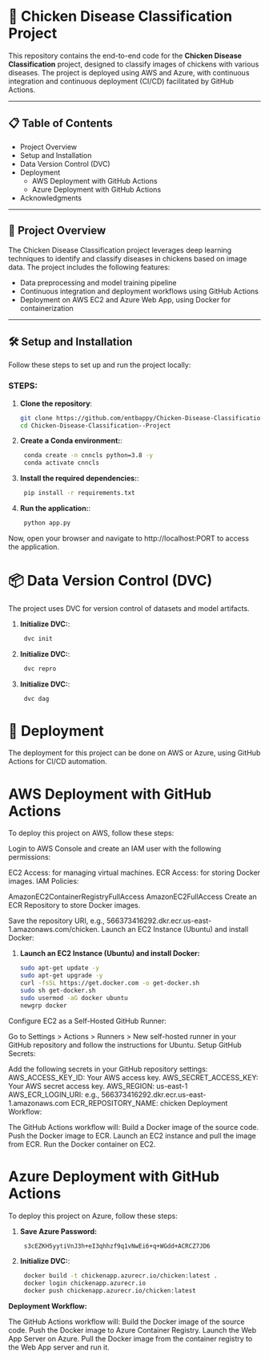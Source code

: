 # 🐔 Chicken Disease Classification Project

This repository contains the end-to-end code for the **Chicken Disease Classification** project, designed to classify images of chickens with various diseases. The project is deployed using AWS and Azure, with continuous integration and continuous deployment (CI/CD) facilitated by GitHub Actions.

---

## 📋 Table of Contents

- Project Overview
- Setup and Installation
- Data Version Control (DVC)
- Deployment
  - AWS Deployment with GitHub Actions
  - Azure Deployment with GitHub Actions
- Acknowledgments

---

## 📝 Project Overview

The Chicken Disease Classification project leverages deep learning techniques to identify and classify diseases in chickens based on image data. The project includes the following features:
- Data preprocessing and model training pipeline
- Continuous integration and deployment workflows using GitHub Actions
- Deployment on AWS EC2 and Azure Web App, using Docker for containerization

---

## 🛠️ Setup and Installation

Follow these steps to set up and run the project locally:

### STEPS:

1. **Clone the repository**:
   ```bash
   git clone https://github.com/entbappy/Chicken-Disease-Classification--Project.git
   cd Chicken-Disease-Classification--Project
2. **Create a Conda environment:**:
   ```bash
	conda create -n cnncls python=3.8 -y
	conda activate cnncls
3. **Install the required dependencies:**:
   ```bash
	pip install -r requirements.txt
4. **Run the application:**:
   ```bash
	python app.py
Now, open your browser and navigate to http://localhost:PORT to access the application.

# 📦 Data Version Control (DVC)
The project uses DVC for version control of datasets and model artifacts.

1. **Initialize DVC:**:
   ```bash
	dvc init
1. **Initialize DVC:**:
   ```bash
	dvc repro
1. **Initialize DVC:**:
   ```bash
	dvc dag
# 🚀 Deployment
The deployment for this project can be done on AWS or Azure, using GitHub Actions for CI/CD automation.

# **AWS Deployment with GitHub Actions**
To deploy this project on AWS, follow these steps:

Login to AWS Console and create an IAM user with the following permissions:

EC2 Access: for managing virtual machines.
ECR Access: for storing Docker images.
IAM Policies:

AmazonEC2ContainerRegistryFullAccess
AmazonEC2FullAccess
Create an ECR Repository to store Docker images.

Save the repository URI, e.g., 566373416292.dkr.ecr.us-east-1.amazonaws.com/chicken.
Launch an EC2 Instance (Ubuntu) and install Docker:

1. **Launch an EC2 Instance (Ubuntu) and install Docker:**
   ```bash
   sudo apt-get update -y
   sudo apt-get upgrade -y
   curl -fsSL https://get.docker.com -o get-docker.sh
   sudo sh get-docker.sh
   sudo usermod -aG docker ubuntu
   newgrp docker
Configure EC2 as a Self-Hosted GitHub Runner:

Go to Settings > Actions > Runners > New self-hosted runner in your GitHub repository and follow the instructions for Ubuntu.
Setup GitHub Secrets:

Add the following secrets in your GitHub repository settings:
AWS_ACCESS_KEY_ID: Your AWS access key.
AWS_SECRET_ACCESS_KEY: Your AWS secret access key.
AWS_REGION: us-east-1
AWS_ECR_LOGIN_URI: e.g., 566373416292.dkr.ecr.us-east-1.amazonaws.com
ECR_REPOSITORY_NAME: chicken
Deployment Workflow:

The GitHub Actions workflow will:
Build a Docker image of the source code.
Push the Docker image to ECR.
Launch an EC2 instance and pull the image from ECR.
Run the Docker container on EC2.

# **Azure Deployment with GitHub Actions**
To deploy this project on Azure, follow these steps:

1. **Save Azure Password:**
   ```bash
	s3cEZKH5yytiVnJ3h+eI3qhhzf9q1vNwEi6+q+WGdd+ACRCZ7JD6
1. **Initialize DVC:**:
   ```bash
	docker build -t chickenapp.azurecr.io/chicken:latest .
	docker login chickenapp.azurecr.io
	docker push chickenapp.azurecr.io/chicken:latest
**Deployment Workflow:**

The GitHub Actions workflow will:
Build the Docker image of the source code.
Push the Docker image to Azure Container Registry.
Launch the Web App Server on Azure.
Pull the Docker image from the container registry to the Web App server and run it.
